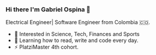### Hi there I'm Gabriel Ospina 👋

Electrical Engineer| Software Engineer from Colombia :colombia:.
- 🔭 Interested in Science, Tech, Finances and Sports
- 🌱 Learning how to read, write and code every day. 
- ⚡  PlatziMaster 4th cohort.


<!--
**Gabospa/Gabospa** is a ✨ _special_ ✨ repository because its `README.md` (this file) appears on your GitHub profile.

Here are some ideas to get you started:

- 🔭 I’m currently working on ...
- 🌱 I’m currently learning ...
- 👯 I’m looking to collaborate on ...
- 🤔 I’m looking for help with ...
- 💬 Ask me about ...
- 📫 How to reach me: ...
- 😄 Pronouns: ...
- ⚡ Fun fact: ...
-->
